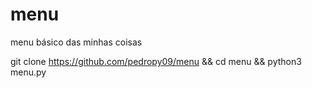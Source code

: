 # menu
menu básico das minhas coisas

git clone https://github.com/pedropy09/menu && cd menu && python3 menu.py
